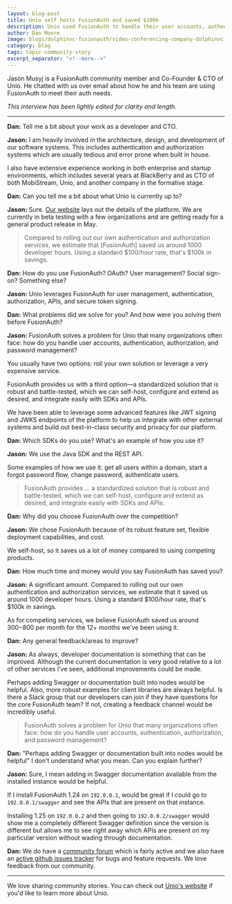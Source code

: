 ```yaml
---
layout: blog-post
title: Unio self hosts FusionAuth and saved $100k
description: Unio used FusionAuth to handle their user accounts, authentication, authorization, and password management.
author: Dan Moore
image: blogs/dolphinvc-fusionauth/video-conferencing-company-dolphinvc-chose-fusionauth-for-cloud-independence-header-image.png
category: blog
tags: topic-community-story
excerpt_separator: "<!--more-->"
---
```


Jason Musyj is a FusionAuth community member and Co-Founder & CTO of Unio. He chatted with us over email about how he and his team are using FusionAuth to meet their auth needs. 
<!--more-->

*This interview has been lightly edited for clarity and length.*

-------

**Dan:** Tell me a bit about your work as a developer and CTO.

**Jason:** I am heavily involved in the architecture, design, and development of our software systems. This includes authentication and authorization systems which are usually tedious and error prone when built in house. 

I also have extensive experience working in both enterprise and startup environments, which includes several years at BlackBerry and as CTO of both MobiStream, Unio, and another company in the formative stage.

**Dan:** Can you tell me a bit about what Unio is currently up to?

**Jason:** Sure. [Our website](https://getunio.com) lays out the details of the platform. We are currently in beta testing with a few organizations and are getting ready for a general product release in May.

> Compared to rolling out our own authentication and authorization services, we estimate that [FusionAuth] saved us around 1000 developer hours. Using a standard $100/hour rate, that's $100k in savings. 

**Dan:** How do you use FusionAuth? OAuth? User management? Social sign-on? Something else?

**Jason:** Unio leverages FusionAuth for user management, authentication, authorization, APIs, and secure token signing.

**Dan:** What problems did we solve for you? And how were you solving them before FusionAuth?

**Jason:** FusionAuth solves a problem for Unio that many organizations often face: how do you handle user accounts, authentication, authorization, and password management? 

You usually have two options: roll your own solution or leverage a very expensive service. 

FusionAuth provides us with a third option—a standardized solution that is robust and battle-tested, which we can self-host, configure and extend as desired, and integrate easily with SDKs and APIs. 

We have been able to leverage some advanced features like JWT signing and JWKS endpoints of the platform to help us integrate with other external systems and build out best-in-class security and privacy for our platform.

**Dan:** Which SDKs do you use? What's an example of how you use it? 

**Jason:** We use the Java SDK and the REST API. 

Some examples of how we use it: get all users within a domain, start a forgot password flow, change password, authenticate users.

> FusionAuth provides ... a standardized solution that is robust and battle-tested, which we can self-host, configure and extend as desired, and integrate easily with SDKs and APIs. 

**Dan:** Why did you choose FusionAuth over the competition?

**Jason:** We chose FusionAuth because of its robust feature set, flexible deployment capabilities, and cost. 

We self-host, so it saves us a lot of money compared to using competing products.

**Dan:** How much time and money would you say FusionAuth has saved you?

**Jason:** A significant amount. Compared to rolling out our own authentication and authorization services, we estimate that it saved us around 1000 developer hours. Using a standard $100/hour rate, that's $100k in savings. 

As for competing services, we believe FusionAuth saved us around $300-$800 per month for the 12+ months we’ve been using it.

**Dan:** Any general feedback/areas to improve?

**Jason:** As always, developer documentation is something that can be improved. Although the current documentation is very good relative to a lot of other services I’ve seen, additional improvements could be made. 

Perhaps adding Swagger or documentation built into nodes would be helpful. Also, more robust examples for client libraries are always helpful. Is there a Slack group that our developers can join if they have questions for the core FusionAuth team? If not, creating a feedback channel would be incredibly useful.

> FusionAuth solves a problem for Unio that many organizations often face: how do you handle user accounts, authentication, authorization, and password management? 

**Dan:** "Perhaps adding Swagger or documentation built into nodes would be helpful" I don't understand what you mean. Can you explain further?

**Jason:** Sure, I mean adding in Swagger documentation available from the installed instance would be helpful. 

If I install FusionAuth 1.24 on `192.0.0.1`, would be great if I could go to `192.0.0.1/swagger` and see the APIs that are present on that instance. 

Installing 1.25 on `192.0.0.2` and then going to `192.0.0.2/swagger` would show me a completely different Swagger definition since the version is different but allows me to see right away which APIs are present on my particular version without wading through documentation. 

**Dan:** We do have a [community forum](https://fusionauth.io/community/forum/) which is fairly active and we also have an [active github issues tracker](https://github.com/fusionauth/fusionauth-issues/issues) for bugs and feature requests. We love feedback from our community. 

-------

We love sharing community stories. You can check out [Unio's website](https://getunio.com/) if you'd like to learn more about Unio.
